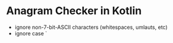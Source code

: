 # Anagram Checker in Kotlin

- ignore non-7-bit-ASCII characters (whitespaces, umlauts, etc)
- ignore case
`